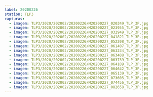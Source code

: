 ```yaml
---
label: 20200226
station: TLP3
capturas:
  - imagem: TLP3/2020/202002/20200226/M20200227_020349_TLP_3P.jpg
  - imagem: TLP3/2020/202002/20200226/M20200227_023955_TLP_3P.jpg
  - imagem: TLP3/2020/202002/20200226/M20200227_032949_TLP_3P.jpg
  - imagem: TLP3/2020/202002/20200226/M20200227_041821_TLP_3P.jpg
  - imagem: TLP3/2020/202002/20200226/M20200227_052208_TLP_3P.jpg
  - imagem: TLP3/2020/202002/20200226/M20200227_061407_TLP_3P.jpg
  - imagem: TLP3/2020/202002/20200226/M20200227_063234_TLP_3P.jpg
  - imagem: TLP3/2020/202002/20200226/M20200227_063408_TLP_3P.jpg
  - imagem: TLP3/2020/202002/20200226/M20200227_063739_TLP_3P.jpg
  - imagem: TLP3/2020/202002/20200226/M20200227_064109_TLP_3P.jpg
  - imagem: TLP3/2020/202002/20200226/M20200227_064642_TLP_3P.jpg
  - imagem: TLP3/2020/202002/20200226/M20200227_065139_TLP_3P.jpg
  - imagem: TLP3/2020/202002/20200226/M20200227_073605_TLP_3P.jpg
  - imagem: TLP3/2020/202002/20200226/M20200227_074456_TLP_3P.jpg
  - imagem: TLP3/2020/202002/20200226/M20200227_082658_TLP_3P.jpg
---
```

